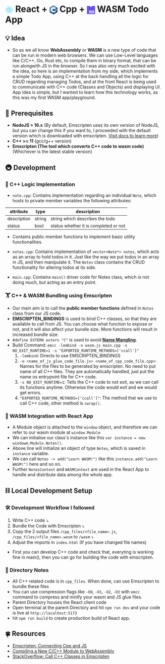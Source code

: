 # <img width=26 align="center" src="./readme-media/react.svg" /> React + <img align="center" width=26 src="./readme-media/cpp.svg" /> Cpp + <img align="center" width=26 src="./readme-media/wasm.svg" /> WASM Todo App

## 💡 Idea

* So as we all know __WebAssembly__ or __WASM__ is a new type of code that can be run in modern web browsers. We can use Low-Level languages like C/C++, Go, Rust etc, to compile them in binary format, that can be run alongwith JS in the browser. So I was also very much excited with the idea, so here is an implementation from my side, which implements a simple Todo App, using C++ at the back handling all the logic for CRUD regarding managing Todos, and at the front React is being used to communicate with C++ code (Classes and Objects) and displaying UI. App idea is simple, but I wanted to learn how this technology works, as this was my first WASM app/playground.

## 🚀 Prerequisites

* __NodeJS > 16.x__ (By default, Emscripten uses its own version of NodeJS, but you can change this if you want to, I proceeded with the default version which is downloaded with emscripten. [Visit docs to learn more](https://emscripten.org/docs/getting_started/downloads.html#installation-instructions-using-the-emsdk-recommended))
* __C++ >= 11__ (gcc/g++ version)
* __Emscripten (The tool which converts C++ code to wasm code)__ (Whichever is the latest stable version)

## 🚇 Development

### 👔 C++ Logic Implementation

* ```note.cpp```: Contains implementation regarding an individual ```Note```, which hosts to private member variables the following attributes:

| attribute   | type   | description |
|-------------|--------|-------------|
| description | string | string which describes the todo |
| status      | bool   | status whether it is completed or not |

* Contains public member functions to implement basic utility functionalities.

* ```notes.cpp```: Contains implementation of ```vector<Note*> notes```, which acts as an array to hold todos in it. Just like the way we put todos in an array in JS, and then manipulate it. The ```Notes``` class contains the CRUD functionality for altering todos at its side.

* ```main.cpp```: Contains ```main()``` driver code for Notes class, which is not doing much, but acting as an entry point.

### 🏋️ C++ & WASM Bundling using Emscripten

* Our main aim is to call the __public member functions__ defined in ```Notes``` class from our JS code.
* __EMSCRIPTEN_BINDINGS__ is used to bind C++ classes, so that they are available to call from JS. You can choose what function to expose or not, and it will also affect your bundle size. More functions will result in increased bundle size.
* ```#define EXTERN extern "C"``` is used to avoid [__Name Mangling__](https://www.ibm.com/docs/en/i/7.5?topic=linkage-name-mangling-c-only).
* Build Command: ```emcc -lembind -o wasm.js main.cpp -s NO_EXIT_RUNTIME=1 -s "EXPORTED_RUNTIME_METHODS=['ccall']"```
    1. ```-lembind```: Directs to use EMSCRIPTEN_BINDINGS
    2. ```-o <name_of_js_glue_code_file.js> <name_of_cpp_code_file.cpp>```: Names for the files to be generated by emscripten. No need to put name of all C++ files. They are automatically handled, just put the name os entrypoint file for C++ code.
    3. ```-s NO_EXIT_RUNTIME=1```: Tells the C++ code to not exit, as we can call its functions anytime. Otherwise the code would exit and we would get errors.
    4. ```"EXPORTED_RUNTIME_METHODS=['ccall']"```: The method that we use to call C++ code, other method is ```cwrap()```.

### 🦺 WASM Integration with React App

* A Module object is attached to the ```window``` object, and therefore we can refer to our wasm module at ```window.Module```
* We can initialise our class's instance like this ```var instance = new windowm.Module.Notes()```.
* Above line will initialize an object of type ```Notes```, which is saved in ```instance``` variable.
* We can call ```Notes -> add("Learn WASM!")``` like this ```instance.add("Learn WASM!")``` here and so on.
* Further ```NotesContext``` and ```WASMContext``` are used in the React App to handle and distribute data among the whole app.

## ⛓️ Local Development Setup

### 🛠️ Development Workflow I followed

1. Write C++ code ⤵
2. Bundle the Code with Emscripten ⤵
3. Copy the 2 output files ```/cpp_files/<file_name>.js```, ```/cpp_files/<file_name>.wasm``` to ```/wasm``` ⤵
4. Adjust the imports in ```index.html``` (If you have changed file names)

* First you can develop C++ code and check that, everyting is working fine in main(), then you can go for building the code with emscripten.

### 🚦 Directory Notes

* All C++ related code is in ```cpp_files```. When done, can use Emscripten to bundle these files
* You can use compression flags like ```-O0```, ```-O1```, ```-O2```, ```-O3``` with ```emcc``` command to compress and minify your wasm and JS glue files.
* Parent Directory houses the React client code
* Open terminal at the parent Directory and hit ```npm run dev``` and your code is live at ```http://localhost:5173```
* hit ```npm run build``` to create production build of React app.

## 🍀 Resources

* [Emscripten: Connecting Cpp and JS](https://emscripten.org/docs/porting/connecting_cpp_and_javascript/Interacting-with-code.html#interacting-with-code-ccall-cwrap)
* [Compiling a New C/C++ Module to WebAssembly](https://developer.mozilla.org/en-US/docs/WebAssembly/C_to_wasm#creating_html_and_javascript)
* [StackOverflow: Call C++ Classes in Emscripten](https://stackoverflow.com/questions/15865923/interaction-with-c-classes-in-emscripten)

<!-- > [!NOTE]
> I have tried my best to explain, but the explainations provided in the __C++ & WASM Bundling using Emscripten__ section above, are based upon my understanding, and thus there is a scope of verifying the above knowledge from the docs. -->